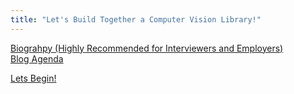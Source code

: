 ```yaml
---
title: "Let's Build Together a Computer Vision Library!"
---
```


[Biograhpy (Highly Recommended for Interviewers and Employers)](Biography.md)
<br>
[Blog Agenda](index.md)
<br>


[Lets Begin!](Tutorials-Content.md)
